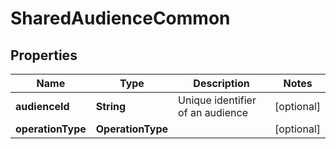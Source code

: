 

# SharedAudienceCommon


## Properties

Name | Type | Description | Notes
------------ | ------------- | ------------- | -------------
**audienceId** | **String** | Unique identifier of an audience |  [optional]
**operationType** | **OperationType** |  |  [optional]



